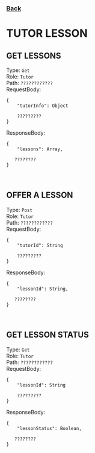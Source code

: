 ### [Back](./Main.md)

# TUTOR LESSON

## **GET LESSONS**

Type: `Get`  
Role: `Tutor`  
Path: `????????????`  
RequestBody:

```
{
    "tutorInfo": Object

    ?????????
}
```

ResponseBody:

```
{
    "lessons": Array,

   ????????
}
```

<br>

## **OFFER A LESSON**

Type: `Post`  
Role: `Tutor`  
Path: `????????????`  
RequestBody:

```
{
    "tutorId": String

    ?????????
}
```

ResponseBody:

```
{
    "lessonId": String,

   ????????
}
```

<br>

## **GET LESSON STATUS**

Type: `Get`  
Role: `Tutor`  
Path: `????????????`  
RequestBody:

```
{
    "lessonId": String

    ?????????
}
```

ResponseBody:

```
{
    "lessonStatus": Boolean,

   ????????
}
```
